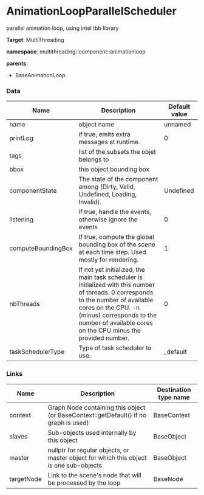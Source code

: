 <!-- generate_doc -->
# AnimationLoopParallelScheduler

parallel animation loop, using intel tbb library


__Target__: MultiThreading

__namespace__: multithreading::component::animationloop

__parents__:

- BaseAnimationLoop

### Data

<table>
    <thead>
        <tr>
            <th>Name</th>
            <th>Description</th>
            <th>Default value</th>
        </tr>
    </thead>
    <tbody>
	<tr>
		<td>name</td>
		<td>
object name
		</td>
		<td>unnamed</td>
	</tr>
	<tr>
		<td>printLog</td>
		<td>
if true, emits extra messages at runtime.
		</td>
		<td>0</td>
	</tr>
	<tr>
		<td>tags</td>
		<td>
list of the subsets the objet belongs to
		</td>
		<td></td>
	</tr>
	<tr>
		<td>bbox</td>
		<td>
this object bounding box
		</td>
		<td></td>
	</tr>
	<tr>
		<td>componentState</td>
		<td>
The state of the component among (Dirty, Valid, Undefined, Loading, Invalid).
		</td>
		<td>Undefined</td>
	</tr>
	<tr>
		<td>listening</td>
		<td>
if true, handle the events, otherwise ignore the events
		</td>
		<td>0</td>
	</tr>
	<tr>
		<td>computeBoundingBox</td>
		<td>
If true, compute the global bounding box of the scene at each time step. Used mostly for rendering.
		</td>
		<td>1</td>
	</tr>
	<tr>
		<td>nbThreads</td>
		<td>
If not yet initialized, the main task scheduler is initialized with this number of threads. 0 corresponds to the number of available cores on the CPU. -n (minus) corresponds to the number of available cores on the CPU minus the provided number.
		</td>
		<td>0</td>
	</tr>
	<tr>
		<td>taskSchedulerType</td>
		<td>
Type of task scheduler to use.
		</td>
		<td>_default</td>
	</tr>

</tbody>
</table>

### Links


| Name | Description | Destination type name |
| ---- | ----------- | --------------------- |
|context|Graph Node containing this object (or BaseContext::getDefault() if no graph is used)|BaseContext|
|slaves|Sub-objects used internally by this object|BaseObject|
|master|nullptr for regular objects, or master object for which this object is one sub-objects|BaseObject|
|targetNode|Link to the scene's node that will be processed by the loop|BaseNode|

